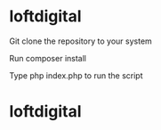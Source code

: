 # loftdigital

Git clone the repository to your system

Run composer install

Type php index.php to run the script
# loftdigital
